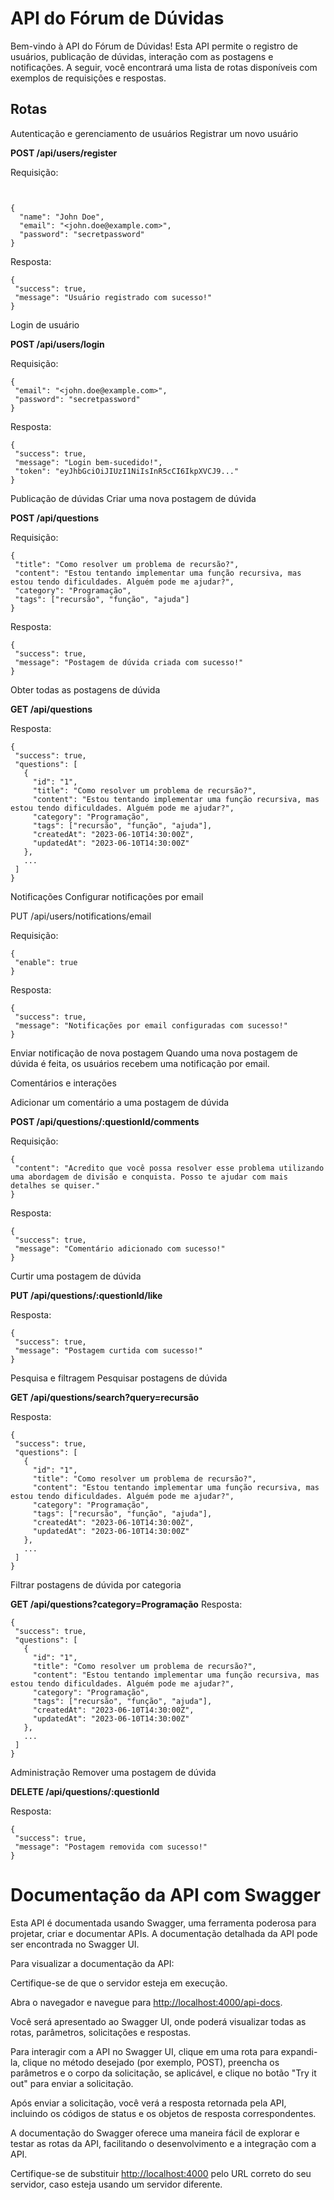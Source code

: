 # API do Fórum de Dúvidas

Bem-vindo à API do Fórum de Dúvidas! Esta API permite o registro de usuários, publicação de dúvidas, interação com as postagens e notificações. A seguir, você encontrará uma lista de rotas disponíveis com exemplos de requisições e respostas.

## Rotas

Autenticação e gerenciamento de usuários
Registrar um novo usuário

**POST /api/users/register**

Requisição:

```


{
  "name": "John Doe",
  "email": "<john.doe@example.com>",
  "password": "secretpassword"
}

```

Resposta:

 ```
{
  "success": true,
  "message": "Usuário registrado com sucesso!"
}
```

Login de usuário

**POST /api/users/login**

Requisição:

 ```
{
  "email": "<john.doe@example.com>",
  "password": "secretpassword"
}

```

Resposta:

 ```
{
  "success": true,
  "message": "Login bem-sucedido!",
  "token": "eyJhbGciOiJIUzI1NiIsInR5cCI6IkpXVCJ9..."
}
```

Publicação de dúvidas
Criar uma nova postagem de dúvida

**POST /api/questions**

Requisição:

 ```
{
  "title": "Como resolver um problema de recursão?",
  "content": "Estou tentando implementar uma função recursiva, mas estou tendo dificuldades. Alguém pode me ajudar?",
  "category": "Programação",
  "tags": ["recursão", "função", "ajuda"]
}

```

Resposta:

 ```
{
  "success": true,
  "message": "Postagem de dúvida criada com sucesso!"
}
```

Obter todas as postagens de dúvida

**GET /api/questions**

Resposta:

 ```
{
  "success": true,
  "questions": [
    {
      "id": "1",
      "title": "Como resolver um problema de recursão?",
      "content": "Estou tentando implementar uma função recursiva, mas estou tendo dificuldades. Alguém pode me ajudar?",
      "category": "Programação",
      "tags": ["recursão", "função", "ajuda"],
      "createdAt": "2023-06-10T14:30:00Z",
      "updatedAt": "2023-06-10T14:30:00Z"
    },
    ...
  ]
}
 ```

Notificações
Configurar notificações por email

PUT /api/users/notifications/email

Requisição:

 ```
{
  "enable": true
}
```

Resposta:

 ```
{
  "success": true,
  "message": "Notificações por email configuradas com sucesso!"
}

```

Enviar notificação de nova postagem
Quando uma nova postagem de dúvida é feita, os usuários recebem uma notificação por email.

Comentários e interações

Adicionar um comentário a uma postagem de dúvida

**POST /api/questions/:questionId/comments**

Requisição:

 ```
{
  "content": "Acredito que você possa resolver esse problema utilizando uma abordagem de divisão e conquista. Posso te ajudar com mais detalhes se quiser."
}
```

Resposta:

 ```
{
  "success": true,
  "message": "Comentário adicionado com sucesso!"
}
```

Curtir uma postagem de dúvida

**PUT /api/questions/:questionId/like**

Resposta:

 ```
{
  "success": true,
  "message": "Postagem curtida com sucesso!"
}
```

Pesquisa e filtragem
Pesquisar postagens de dúvida

**GET /api/questions/search?query=recursão**

Resposta:

 ```
{
  "success": true,
  "questions": [
    {
      "id": "1",
      "title": "Como resolver um problema de recursão?",
      "content": "Estou tentando implementar uma função recursiva, mas estou tendo dificuldades. Alguém pode me ajudar?",
      "category": "Programação",
      "tags": ["recursão", "função", "ajuda"],
      "createdAt": "2023-06-10T14:30:00Z",
      "updatedAt": "2023-06-10T14:30:00Z"
    },
    ...
  ]
}
```

Filtrar postagens de dúvida por categoria

**GET /api/questions?category=Programação**
Resposta:

 ```
{
  "success": true,
  "questions": [
    {
      "id": "1",
      "title": "Como resolver um problema de recursão?",
      "content": "Estou tentando implementar uma função recursiva, mas estou tendo dificuldades. Alguém pode me ajudar?",
      "category": "Programação",
      "tags": ["recursão", "função", "ajuda"],
      "createdAt": "2023-06-10T14:30:00Z",
      "updatedAt": "2023-06-10T14:30:00Z"
    },
    ...
  ]
}
```

Administração
Remover uma postagem de dúvida

**DELETE /api/questions/:questionId**

Resposta:

 ```
{
  "success": true,
  "message": "Postagem removida com sucesso!" 
}
```

# Documentação da API com Swagger
Esta API é documentada usando Swagger, uma ferramenta poderosa para projetar, criar e documentar APIs. A documentação detalhada da API pode ser encontrada no Swagger UI.

Para visualizar a documentação da API:

Certifique-se de que o servidor esteja em execução.

Abra o navegador e navegue para <http://localhost:4000/api-docs>.

Você será apresentado ao Swagger UI, onde poderá visualizar todas as rotas, parâmetros, solicitações e respostas.

Para interagir com a API no Swagger UI, clique em uma rota para expandi-la, clique no método desejado (por exemplo, POST), preencha os parâmetros e o corpo da solicitação, se aplicável, e clique no botão "Try it out" para enviar a solicitação.

Após enviar a solicitação, você verá a resposta retornada pela API, incluindo os códigos de status e os objetos de resposta correspondentes.

A documentação do Swagger oferece uma maneira fácil de explorar e testar as rotas da API, facilitando o desenvolvimento e a integração com a API.

Certifique-se de substituir <http://localhost:4000> pelo URL correto do seu servidor, caso esteja usando um servidor diferente.
